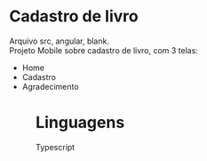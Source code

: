 # Cadastro de livro
Arquivo src, angular, blank. <br>
Projeto Mobile sobre cadastro de livro, com 3 telas:
<ul>
  <li>Home</li>
  <li>Cadastro</li>
  <li>Agradecimento</li>
 <ul>

 # Linguagens
 Typescript
    
